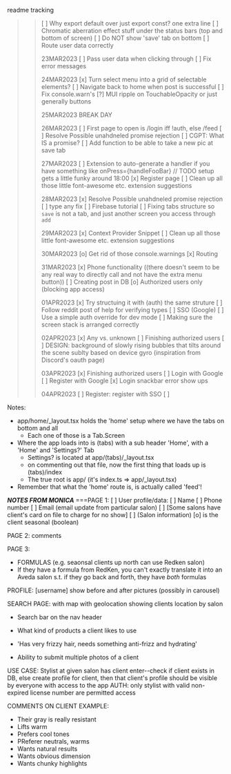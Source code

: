 readme tracking

> > [ ] Why export default over just export const? one extra line
> > [ ] Chromatic aberration effect stuff under the status bars (top and bottom of screen)
> > [ ] Do NOT show 'save' tab on bottom
> > [ ] Route user data correctly
> >
> > 23MAR2023
> > [ ] Pass user data when clicking through
> > [ ] Fix error messages
> >
> > 24MAR2023
> > [x] Turn select menu into a grid of selectable elements?
> > [ ] Navigate back to home when post is successful
> > [ ] Fix console.warn's
> > [?] MUI ripple on TouchableOpacity or just generally buttons
> >
> > 25MAR2023
> > BREAK DAY
> >
> > 26MAR2023
> > [ ] First page to open is /login iff !auth, else /feed
> > [ ] Resolve Possible unahdneled promise rejection
> > [ ] CGPT: What IS a promise?
> > [ ] Add function to be able to take a new pic at save tab
> >
> > 27MAR2023
> > [ ] Extension to auto-generate a handler if you have something like onPress={handleFooBar}
> > // TODO setup gets a little funky around 18:00
> > [x] Register page
> > [ ] Clean up all those little font-awesome etc. extension suggestions
> >
> > 28MAR2023
> > [x] Resolve Possible unahdneled promise rejection
> > [ ] type any fix
> > [ ] Firebase tutorial
> > [ ] Fixing tabs structure so `save` is not a tab, and just another screen you access through `add`
> >
> > 29MAR2023
> > [x] Context Provider Snippet
> > [ ] Clean up all those little font-awesome etc. extension suggestions
> >
> > 30MAR2023
> > [o] Get rid of those console.warnings
> > [x] Routing
> >
> > 31MAR2023
> > [x] Phone functionality ((there doesn't seem to be any real way to directly call and not have the extra menu button))
> > [ ] Creating post in DB
> > [o] Authorized users only (blocking app access)
> >
> > 01APR2023
> > [x] Try structuing it with (auth) the same struture
> > [ ] Follow reddit post of help for verifying types
> > [ ] SSO (Google)
> > [ ] Use a simple auth override for dev mode
> > [ ] Making sure the screen stack is arranged correctly
> >
> > 02APR2023
> > [x] Any vs. unknown
> > [ ] Finishing authorized users
> > [ ] DESIGN: background of slowly rising bubbles that tilts around the scene sublty based on device gyro (inspiration from Discord's oauth page)
> >
> > 03APR2023
> > [x] Finishing authorized users
> > [ ] Login with Google
> > [ ] Register with Google
> > [x] Login snackbar error show ups
> >
> > 04APR2023
> > [ ] Register: register with SSO
> > [ ]

Notes:

- app/home/\_layout.tsx holds the 'home' setup where we have the tabs on bottom and all
  - Each one of those is a Tab.Screen
- Where the app loads into is (tabs) with a sub header 'Home', with a 'Home' and 'Settings?' Tab
  - Settings? is located at app/(tabs)/\_layout.tsx
  - on commenting out that file, now the first thing that loads up is (tabs)/index
  - The true root is app/ (it's index.ts => app/\_layout.tsx)
- Remember that what the 'home' route is, is actually called 'feed'!

**_NOTES FROM MONICA_**
===PAGE 1:
[ ] User profile/data:
[ ] Name
[ ] Phone number
[ ] Email (email update from particular salon)
[ ] [Some salons have client's card on file to charge for no show]
[ ] (Salon information)
[o] is the client seasonal (boolean)

PAGE 2:
comments

PAGE 3:

- FORMULAS (e.g. seaonsal clients up north can use Redken salon)
- If they have a formula from RedKen, you can't exactly translate it into an Aveda salon s.t. if they go back and forth, they have _both_ formulas

PROFILE: [username] show before and after pictures (possibly in carousel)

SEARCH PAGE: with map with geolocation showing clients location by salon

- Search bar on the nav header

- What kind of products a client likes to use
- 'Has very frizzy hair, needs something anti-frizz and hydrating'
- Ability to submit multiple photos of a client

USE CASE:
Stylist at given salon has client enter--check if client exists in DB, else create profile for client, then that client's profile should be visible by everyone with access to the app
AUTH: only stylist with valid non-expired license number are permitted access

COMMENTS ON CLIENT EXAMPLE:

- Their gray is really resistant
- Lifts warm
- Prefers cool tones
- PReferer neutrals, warms
- Wants natural results
- Wants obvious dimension
- Wants chunky highlights
